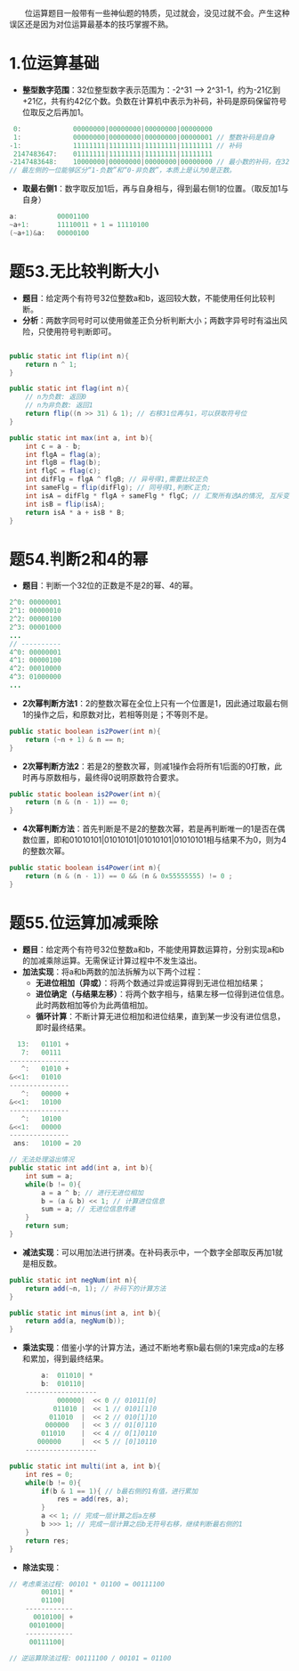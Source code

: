 &emsp;&emsp;位运算题目一般带有一些神仙题的特质，见过就会，没见过就不会。产生这种误区还是因为对位运算最基本的技巧掌握不熟。

# 1.位运算基础
- **整型数字范围**：32位整型数字表示范围为：-2^31 --> 2^31-1，约为-21亿到+21亿，共有约42亿个数。负数在计算机中表示为补码，补码是原码保留符号位取反之后再加1。
```java
 0:             00000000|00000000|00000000|00000000
 1:             00000000|00000000|00000000|00000001 // 整数补码是自身
-1:             11111111|11111111|11111111|11111111 // 补码
 2147483647:    01111111|11111111|11111111|11111111
-2147483648:    10000000|00000000|00000000|00000000 // 最小数的补码，在32位下没有原码
// 最左侧的一位能够区分“1-负数”和“0-非负数”，本质上是认为0是正数。
```
- **取最右侧1**：数字取反加1后，再与自身相与，得到最右侧1的位置。（取反加1与自身）
```java
a:          00001100
~a+1:       11110011 + 1 = 11110100
(~a+1)&a:   00000100
```

# 题53.无比较判断大小
- **题目**：给定两个有符号32位整数a和b，返回较大数，不能使用任何比较判断。
- **分析**：两数字同号时可以使用做差正负分析判断大小；两数字异号时有溢出风险，只使用符号判断即可。
```java

public static int flip(int n){
    return n ^ 1;
}

public static int flag(int n){
    // n为负数: 返回0
    // n为非负数: 返回1
    return flip((n >> 31) & 1); // 右移31位再与1，可以获取符号位
}

public static int max(int a, int b){
    int c = a - b;
    int flgA = flag(a);
    int flgB = flag(b);
    int flgC = flag(c);
    int difFlg = flgA ^ flgB; // 异号得1,需要比较正负
    int sameFlg = flip(difFlg); // 同号得1,判断C正负; 
    int isA = difFlg * flgA + sameFlg * flgC; // 汇聚所有选A的情况, 互斥变量求和代替if-else结构
    int isB = flip(isA);
    return isA * a + isB * B;
}
```

# 题54.判断2和4的幂
- **题目**：判断一个32位的正数是不是2的幂、4的幂。
```java
2^0: 00000001
2^1: 00000010
2^2: 00000100
2^3: 00001000
...
// ----------
4^0: 00000001
4^1: 00000100
4^2: 00010000
4^3: 01000000
...
```

- **2次幂判断方法1**：2的整数次幂在全位上只有一个位置是1，因此通过取最右侧1的操作之后，和原数对比，若相等则是；不等则不是。
```java
public static boolean is2Power(int n){
    return (~n + 1) & n == n;
}
```

- **2次幂判断方法2**：若是2的整数次幂，则减1操作会将所有1后面的0打散，此时再与原数相与，最终得0说明原数符合要求。
```java
public static boolean is2Power(int n){
    return (n & (n - 1)) == 0;
}
```

- **4次幂判断方法**：首先判断是不是2的整数次幂，若是再判断唯一的1是否在偶数位置，即和01010101|01010101|01010101|01010101相与结果不为0，则为4的整数次幂。
```java
public static boolean is4Power(int n){
    return (n & (n - 1)) == 0 && (n & 0x55555555) != 0 ;
}
```









# 题55.位运算加减乘除
- **题目**：给定两个有符号32位整数a和b，不能使用算数运算符，分别实现a和b的加减乘除运算。无需保证计算过程中不发生溢出。
- **加法实现**：将a和b两数的加法拆解为以下两个过程：
    - **无进位相加（异或）**：将两个数通过异或运算得到无进位相加结果；
    - **进位确定（与结果左移）**：将两个数字相与，结果左移一位得到进位信息。此时两数相加等价为此两值相加。
    - **循环计算**：不断计算无进位相加和进位结果，直到某一步没有进位信息，即时最终结果。
```java
  13:   01101 +
   7:   00111
---------------
   ^:   01010 +
&<<1:   01010
---------------
   ^:   00000 + 
&<<1:   10100
---------------
   ^:   10100
&<<1:   00000
---------------
 ans:   10100 = 20

// 无法处理溢出情况
public static int add(int a, int b){
    int sum = a;
    while(b != 0){
        a = a ^ b; // 进行无进位相加
        b = (a & b) << 1; // 计算进位信息
        sum = a; // 无进位信息传递
    }
    return sum;
}
```

- **减法实现**：可以用加法进行拼凑。在补码表示中，一个数字全部取反再加1就是相反数。
```java
public static int negNum(int n){
    return add(~n, 1); // 补码下的计算方法
}

public static int minus(int a, int b){
    return add(a, negNum(b));
}
```

- **乘法实现**：借鉴小学的计算方法，通过不断地考察b最右侧的1来完成a的左移和累加，得到最终结果。
```java
        a:  011010| *
        b:  010110|
    ------------------
            000000|  << 0 // 01011[0]
           011010 |  << 1 // 0101[1]0
          011010  |  << 2 // 010[1]10
         000000   |  << 3 // 01[0]110
        011010    |  << 4 // 0[1]0110
       000000     |  << 5 // [0]10110
    ------------------

public static int multi(int a, int b){
    int res = 0;
    while(b != 0){
        if(b & 1 == 1){ // b最右侧的1有值，进行累加
            res = add(res, a);
        }
        a << 1; // 完成一层计算之后a左移
        b >>> 1; // 完成一层计算之后b无符号右移，继续判断最右侧的1
    }
    return res;
}
```

- **除法实现**：

```java
// 考虑乘法过程: 00101 * 01100 = 00111100
        00101| *
        01100|
    ------------
      0010100| +
     00101000|
    ------------
     00111100|

// 逆运算除法过程: 00111100 / 00101 = 01100

```










